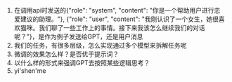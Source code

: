 1. 在调用api时发送的{"role": "system", "content": "你是一个帮助用户进行恋爱建议的助理。"}, {"role": "user", "content": "我刚认识了一个女生，她很喜欢猫咪。我们聊了一些工作上的事情。接下来我该怎么继续我们的对话呢？"}，是作为例子发送给GPT，还是用户消息
2. 我们的任务，有很多层级，怎么实现通过多个模型来拆解任务呢
3. 微调的效果怎么样？是否优于提示词？
4. 以什么样的形式来强调GPT去按照某些逻辑思考？
5. yi'shen'me
